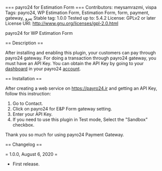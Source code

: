 === payro24 for Estimation Form ===
Contributors: meysamrazmi, vispa
Tags: payro24, WP Estimation Form, Estimation Form, form, payment, gateway, پیرو
Stable tag: 1.0.0
Tested up to: 5.4.2
License: GPLv2 or later
License URI: http://www.gnu.org/licenses/gpl-2.0.html

payro24 for WP Estimation Form

== Description ==

After installing and enabling this plugin, your customers can pay through payro24 gateway.
For doing a transaction through payro24 gateway, you must have an API Key. You can obtain the API Key by going to your [dashboard](https://payro24.ir/dashboard/web-services) in your payro24 [account](https://payro24.ir/user).

== Installation ==

After creating a web service on https://payro24.ir and getting an API Key, follow this instruction:

1. Go to Contact.
2. Click on payro24 for E&P Form gateway setting.
3. Enter your API Key.
4. If you need to use this plugin in Test mode, Select the "Sandbox" checkbox.

Thank you so much for using payro24 Payment Gateway.

== Changelog ==

= 1.0.0, August 6, 2020 =
* First release.
